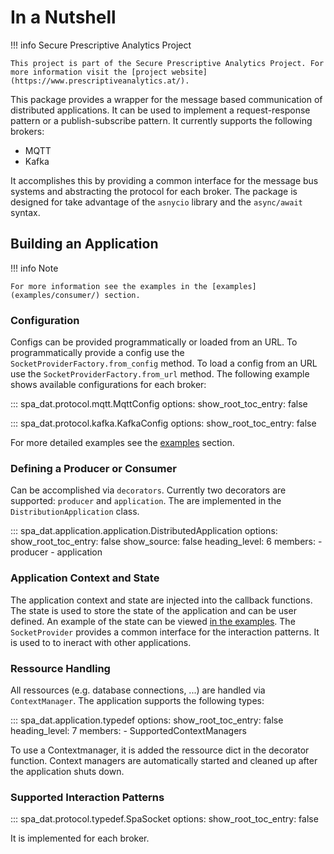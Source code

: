 # In a Nutshell

!!! info Secure Prescriptive Analytics Project

    This project is part of the Secure Prescriptive Analytics Project. For more information visit the [project website](https://www.prescriptiveanalytics.at/).

This package provides a wrapper for the message based communication of distributed applications. It can be used to implement a request-response pattern or a publish-subscribe pattern. It currently supports the following brokers:

  - MQTT 
  - Kafka 
  
It accomplishes this by providing a common interface for the message bus systems and abstracting the protocol for each broker. The package is designed for take advantage of the `asnycio` library and the `async/await` syntax.

## Building an Application

!!! info Note

    For more information see the examples in the [examples](examples/consumer/) section.

### Configuration

Configs can be provided programmatically or loaded from an URL. To programmatically provide a config use the `SocketProviderFactory.from_config` method. To load a config from an URL use the `SocketProviderFactory.from_url` method. The following example shows available configurations for each broker:

::: spa_dat.protocol.mqtt.MqttConfig
    options:
        show_root_toc_entry: false

::: spa_dat.protocol.kafka.KafkaConfig
    options:
        show_root_toc_entry: false

For more detailed examples see the [examples](#examples) section.

### Defining a Producer or Consumer

Can be accomplished via `decorators`. Currently two decorators are supported: `producer` and `application`. The are implemented in the `DistributionApplication` class.

::: spa_dat.application.application.DistributedApplication
    options:
        show_root_toc_entry: false
        show_source: false
        heading_level: 6
        members:
            - producer
            - application

### Application Context and State

The application context and state are injected into the callback functions. The state is used to store the state of the application and can be user defined. An example of the state can be viewed [in the examples](examples/state/). The `SocketProvider` provides a common interface for the interaction patterns. It is used to to ineract with other applications.  

### Ressource Handling

All ressources (e.g. database connections, ...) are handled via `ContextManager`. The application supports the following types:

::: spa_dat.application.typedef
    options:
        show_root_toc_entry: false
        heading_level: 7
        members:
            - SupportedContextManagers
    

To use a Contextmanager, it is added the ressource dict in the decorator function. Context managers are automatically started and cleaned up after the application shuts down.

### Supported Interaction Patterns

::: spa_dat.protocol.typedef.SpaSocket
    options:
        show_root_toc_entry: false

It is implemented for each broker. 
